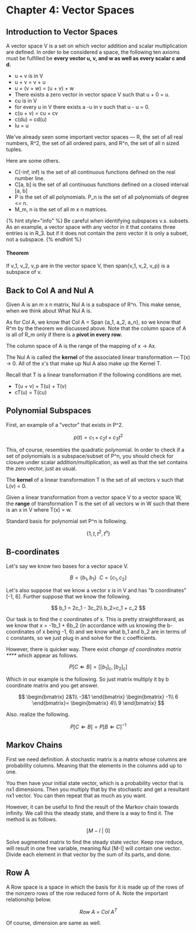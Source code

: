 # Chapter 4: Vector Spaces

## Introduction to Vector Spaces

A vector space V is a set on which vector addition and scalar multiplication are defined. In order to be considered a space, the following ten axioms must be fulfilled be **every vector u, v, and w as well as every scalar c and d.**

* u + v is in V
* u + v = v + u
* u + \(v + w\) = \(u + v\) + w
* There exists a zero vector in vector space V such that u + 0 = u.
* cu is in V
* for every u in V there exists a -u in v such that u - u = 0.
* c\(u + v\) = cu + cv
* c\(du\) = cd\(u\)
* Iu = u

We've already seen some important vector spaces — R, the set of all real numbers, R^2, the set of all ordered pairs, and R^n, the set of all n sized tuples.

Here are some others.

* C\(-inf, inf\) is the set of all continuous functions defined on the real number line.
* C\[a, b\] is the set of all continuous functions defined on a closed interval \[a, b\]
* P is the set of all polynomials. P\_n is the set of all polynomials of degree &lt;= n.
* M\_m, n is the set of all m x n matrices.

{% hint style="info" %}
Be careful when identifying subspaces v.s. subsets. As an example, a vector space with any vector in it that contains three entries is in R\_3. but if it does not contain the zero vector it is only a subset, not a subspace.
{% endhint %}

#### Theorem

If v\_1, v\_2, v\_p are in the vector space V, then span{v\_1, v\_2, v\_p} is a subspace of v.

## Back to Col A and Nul A

Given A is an m x n matrix, Nul A is a subspace of R^n. This make sense, when we think about What Nul A is.

As for Col A, we know that Col A = Span {a\_1, a\_2, a\_n}, so we know that R^m by the theorem we discussed above. Note that the column space of A is all of R\_m only if there is a **pivot in every row.**

The column space of A is the range of the mapping of x -&gt; Ax.

The Nul A is called the **kernel** of the associated linear transformation — T\(x\) -&gt; 0. All of the x's that make up Nul A also make up the Kernel T.

Recall that T is a linear transformation if the following conditions are met.

* T\(u + v\) = T\(u\) + T\(v\)
* cT\(u\) = T\(cu\)

## Polynomial Subspaces

First, an example of a "vector" that exists in P^2.

$$
p(t)= c_1 + c_2t + c_3t^2
$$

This, of course, resembles the quadratic polynomial. In order to check if a set of polynomials is a subspace/subset of P^n, you should check for closure under scalar addition/multiplication, as well as that the set contains the zero vector, just as usual.

The **kernel** of a linear transformation T is the set of all vectors v such that L\(v\) = 0.

Given a linear transformation from a vector space V to a vector space W, the **range** of transformation T is the set of all vectors w in W such that there is an x in V where T\(x\) = w.

Standard basis for polynomial set P^n is following.

$$
\{1, t, t^2, t^n\}
$$

## B-coordinates

Let's say we know two bases for a vector space V.

$$
B= \{b_1, b_1\}\ \ C=\{c_1, c_2\}
$$

Let's also suppose that we know a vector x is in V and has "b coordinates" \[-1, 6\]. Further suppose that we know the following.

$$
b_1 = 2c_1 - 3c_2\\
b_2=c_1 + c_2
$$

Our task is to find the c coordinates of x. This is pretty straightforward, as we know that x = -1b\_1 + 6b\_2 \(in accordance with us knowing the b-coordinates of x being -1, 6\) and we know what b\_1 and b\_2 are in terms of c constants, so we just plug in and solve for the c coefficients.

However, there is quicker way. There exist _change of coordinates matrix ****_ which appear as follows.

$$
P [C\Longleftarrow B]=[[b_1]_c, [b_2]_c]
$$

Which in our example is the following. So just matrix multiply it by b coordinate matrix and you get answer.

$$
\begin{bmatrix}
2&1\\
-3&1
\end{bmatrix}
\begin{bmatrix}
-1\\
6
\end{bmatrix}=
\begin{bmatrix}
4\\
9
\end{bmatrix}
$$



Also. realize the following.

$$
P [C\Longleftarrow B]=P [B\Longleftarrow C]^{-1}
$$

## Markov Chains

First we need definition. A stochastic matrix is a matrix whose columns are probability columns. Meaning that the elements in the columns add up to one.

You then have your initial state vector, which is a probability vector that is nx1 dimensions. Then you multiply that by the stochastic and get a resultant nx1 vector. You can then repeat that as much as you want.

However, it can be useful to find the result of the Markov chain towards infinity. We call this the steady state, and there is a way to find it. The method is as follows.

$$
[M-I \ |\  0]
$$

Solve augmented matrix to find the steady state vector. Keep row reduce, will result in one free variable, meaning Nul \[M-I\] will contain one vector. Divide each element in that vector by the sum of its parts, and done.

## Row A

A Row space is a space in which the basis for it is made up of the rows of the nonzero rows of the row reduced form of A. Note the important relationship below.

$$
Row\ A\ =\ Col \ A^T
$$

Of course, dimension are same as well. 


